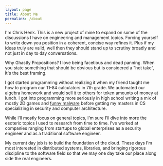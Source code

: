 ```yaml
---
layout: page
title: About Me
permalink: /about
---
```


I'm Chris Henk. This is a new project of mine to expand on some of the discussions I
have on engineering and management topics. Forcing yourself to write down you position
in a coherent, concise way refines it. Plus if my ideas truly are valid, well then they
should stand up to scrutiny broadly and not just in day to day conversations.

Why Ghastly Propositions? I love being facetious and dead panning. When you state something that should be obvious but is considered a "hot take", it's the best framing.

I got started programming without realizing it when my friend taught me how to program
our TI-84 calculators in 7th grade. We automated our algebra homework and would sell it to others for token amounts of money at lunch. I got into programming more seriously in
high school writing a mix of mostly 2D games and [funny malware](https://github.com/LittleBoxOfSunshine/RickRollKeyboard) before getting my masters
in CS specializing in security and computer architecture.

While I'll mostly focus on general topics, I'm sure I'll dive into more the esoteric topics
I used to research from time to time. I've worked at companies ranging from startups to global enterprises as a security engineer and as a traditional software engineer.

My current day job is to build the foundation of the cloud. These days I'm most interested in
distributed systems, libraries, and bringing rigorous discipline to the software field
so that we may one day take our place along side the real engineers.